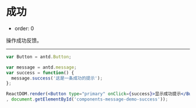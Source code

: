 # 成功

- order: 0

操作成功反馈。

---

````jsx
var Button = antd.Button;

var message = antd.message;
var success = function() {
  message.success('这是一条成功的提示');
};

ReactDOM.render(<Button type="primary" onClick={success}>显示成功提示</Button>
, document.getElementById('components-message-demo-success'));
````

